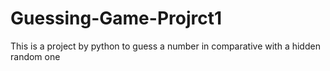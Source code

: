 # Guessing-Game-Projrct1
This is a project by python to guess a number in comparative with a hidden random one
